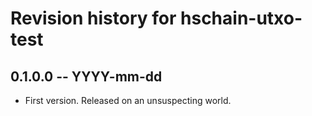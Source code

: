 # Revision history for hschain-utxo-test

## 0.1.0.0 -- YYYY-mm-dd

* First version. Released on an unsuspecting world.
